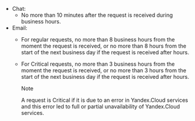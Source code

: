 - Chat:
  * No more than 10 minutes after the request is received during business hours.
- Email:
  * For regular requests, no more than 8 business hours from the moment the request is received, or no more than 8 hours from the start of the next business day if the request is received after hours.
  * For Critical requests, no more than 3 business hours from the moment the request is received, or no more than 3 hours from the start of the next business day if the request is received after hours.

    > [!NOTE]
    >
    > A request is Critical if it is due to an error in Yandex.Cloud services and this error led to full or partial unavailability of Yandex.Cloud services.

